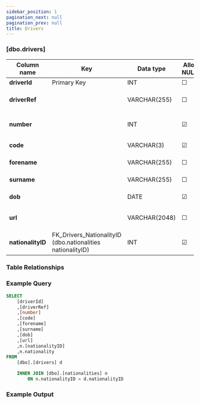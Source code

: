 ```yaml
---
sidebar_position: 1
pagination_next: null
pagination_prev: null
title: Drivers
---
```


### [dbo.drivers]
| Column name | Key | Data type | Allow NULLs | Default | Description |
| ------- | ------- | ------- | ------- | ------- | ------- |
| **driverId** |  Primary Key | INT | ☐ |  |  | 
| **driverRef** |  | VARCHAR(255) | ☐ |  | Unique driver identifier | 
| **number** |  | INT | ☑ |  | Permanent driver number | 
| **code** |  | VARCHAR(3) | ☑ |  | Driver code e.g. "ALO" | 
| **forename** |  | VARCHAR(255) | ☐ |  | Driver forename | 
| **surname** |  | VARCHAR(255) | ☐ |  | Driver surname | 
| **dob** |  | DATE | ☑ |  | Driver date of birth | 
| **url** |  | VARCHAR(2048) | ☐ |  | Driver Wikipedia page | 
| **nationalityID** | FK_Drivers_NationalityID (dbo.nationalities nationalityID) | INT | ☑ |  | Foreign Key to nationalities | 

### Table Relationships


### Example Query

```sql
SELECT 
	[driverId]
	,[driverRef]
	,[number]
	,[code]
	,[forename]
	,[surname]
	,[dob]
	,[url]
	,n.[nationalityID]
	,n.nationality
FROM 
	[dbo].[drivers] d

	INNER JOIN [dbo].[nationalities] n
		ON n.nationalityID = d.nationalityID
```

### Example Output
